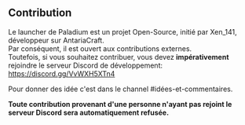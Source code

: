 ## Contribution

Le launcher de Paladium est un projet Open-Source, initié par Xen_141, développeur sur AntariaCraft.  
Par conséquent, il est ouvert aux contributions externes.  
Toutefois, si vous souhaitez contribuer, vous devez **impérativement** rejoindre le serveur Discord de développement: https://discord.gg/VvWXH5XTn4
  
Pour donner des idée c'est dans le channel #idées-et-commentaires.

**Toute contribution provenant d'une personne n'ayant pas rejoint le serveur Discord sera automatiquement refusée.**
